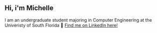 ## Hi, i'm Michelle

I am an undergraduate student majoring in Computer Engineering at the Univeristy of South Florida 🤘
[Find me on LinkedIn here!](https://www.linkedin.com/in/michelle-mcaveety/)


<!--
**meepowlz/meepowlz** is a ✨ _special_ ✨ repository because its `README.md` (this file) appears on your GitHub profile.

Here are some ideas to get you started:

- 🔭 I’m currently working on ...
- 🌱 I’m currently learning ...
- 👯 I’m looking to collaborate on ...
- 🤔 I’m looking for help with ...
- 💬 Ask me about ...
- 📫 How to reach me: ...
- 😄 Pronouns: ...
- ⚡ Fun fact: ...
-->
